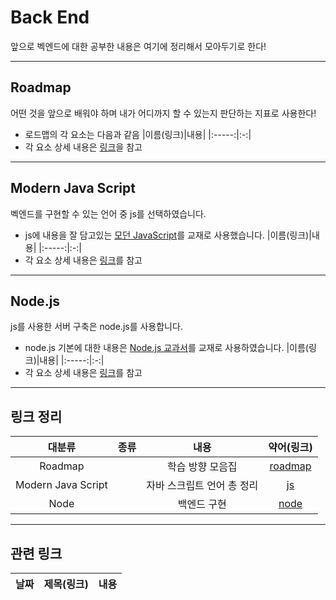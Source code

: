 # Back End
앞으로 벡엔드에 대한 공부한 내용은 여기에 정리해서 모아두기로 한다!
***
## Roadmap
어떤 것을 앞으로 배워야 하며 내가 어디까지 할 수 있는지 판단하는 지표로 사용한다!
- 로드맵의 각 요소는 다음과 같음
    |이름(링크)|내용|
    |:-----:|:-:|
- 각 요소 상세 내용은 [링크](roadmap)을 참고
***
## Modern Java Script
벡엔드를 구현할 수 있는 언어 중 js를 선택하였습니다.
- js에 내용을 잘 담고있는 [모던 JavaScript](https://ko.javascript.info/)를 교재로 사용했습니다.
    |이름(링크)|내용|
    |:-----:|:-:|
- 각 요소 상세 내용은 [링크](js)를 참고
***
## Node.js
js를 사용한 서버 구축은 node.js를 사용합니다.
- node.js 기본에 대한 내용은 [Node.js 교과서](https://thebook.io/080229/)를 교재로 사용하였습니다.
    |이름(링크)|내용|
    |:-----:|:-:|
- 각 요소 상세 내용은 [링크](node)를 참고
***
## 링크 정리
|대분류|종류|내용|약어(링크)|
|:--:|:-:|:-:|:------:|
|Roadmap||학습 방향 모음집|[roadmap](roadmap)|
|Modern Java Script||자바 스크립트 언어 총 정리|[js](js)|
|Node||백엔드 구현 |[node](node)|
***
## 관련 링크
|날짜|제목(링크)|내용|
|:-:|:-----:|:-:|